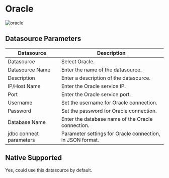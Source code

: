 # Oracle

![oracle](/img/new_ui/dev/datasource/oracle.png)

## Datasource Parameters

| **Datasource** | **Description** |
| --- | --- |
| Datasource | Select Oracle. |
| Datasource Name | Enter the name of the datasource. |
| Description | Enter a description of the datasource. |
| IP/Host Name | Enter the Oracle service IP. |
| Port | Enter the Oracle service port. |
| Username | Set the username for Oracle connection. |
| Password | Set the password for Oracle connection. |
| Database Name | Enter the database name of the Oracle connection. |
| jdbc connect parameters | Parameter settings for Oracle connection, in JSON format. |

## Native Supported


Yes, could use this datasource by default.